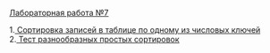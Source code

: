 <a href="https://vk.com/doc-78641724_368923946?hash=34f0270b76cf517cd3&dl=10f71ca5734ba2cde6">Лабораторная работа №7</a>  

1.<a href="https://github.com/Maxim22052002/Lab7/tree/master/Number1(7)"> Сортировка записей в таблице по одному из числовых ключей</a>  
2.<a href="https://github.com/Maxim22052002/Lab7/tree/master/Number2(7)"> Тест разнообразных простых сортировок</a>
